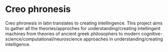 # Creo phronesis
Creo phronesis in latin translates to creating intellingence. This project aims to gather all the theories/approches for understanding/creating intellingent machines from theories of ancient greek philosophers to modern cognitive-science/computational/neuroscience approaches in understanding/creating intelligence.
